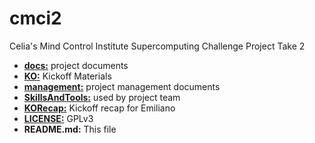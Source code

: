# cmci2

Celia's Mind Control Institute Supercomputing Challenge Project Take 2

* [__docs:__](docs) project documents
* [__KO:__](KO) Kickoff Materials
* [__management:__](management ) project management documents
* [__SkillsAndTools:__](SkillsAndTools) used by project team
* [__KORecap:__](KORecap) Kickoff recap for Emiliano
* [__LICENSE:__](LICENSE) GPLv3
* __README.md:__ This file
